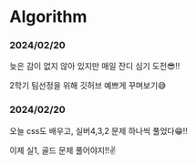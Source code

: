 # Algorithm
### 2024/02/20
<p>늦은 감이 없지 않아 있지만 매일 잔디 심기 도전😎!!</p>
<p>2학기 팀선정을 위해 깃허브 예쁘게 꾸며보기😅 </p>

### 2024/02/20
<p>오늘 css도 배우고, 실버4,3,2 문제 하나씩 풀었다😁!!</p>
<p>이제 실1, 골드 문제 풀어야지!!✌️</p>
